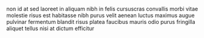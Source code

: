 non id at sed laoreet in aliquam nibh in felis cursuscras convallis morbi vitae
molestie risus est habitasse nibh purus velit aenean luctus maximus augue
pulvinar fermentum blandit risus platea faucibus mauris odio purus fringilla
aliquet tellus nisi at dictum efficitur